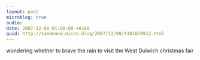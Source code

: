 ```yaml
---
layout: post
microblog: true
audio: 
date: 2007-12-08 01:00:00 +0100
guid: http://samdeane.micro.blog/2007/12/08/t481070912.html
---
```

wondering whether to brave the rain to visit the West Dulwich christmas fair
